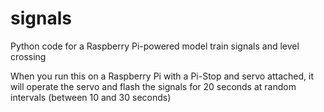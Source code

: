# signals
Python code for a Raspberry Pi-powered model train signals and level crossing

When you run this on a Raspberry Pi with a Pi-Stop and servo attached, it will operate the servo and flash the signals for 20 seconds at random intervals (between 10 and 30 seconds)
